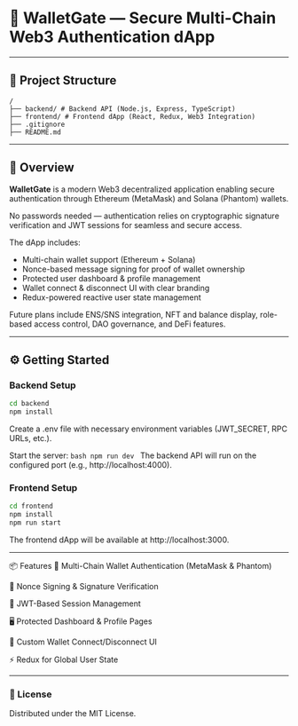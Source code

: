 # 🔗 WalletGate — Secure Multi-Chain Web3 Authentication dApp

---

## 📁 Project Structure

```
/
├── backend/ # Backend API (Node.js, Express, TypeScript)
├── frontend/ # Frontend dApp (React, Redux, Web3 Integration)
├── .gitignore
├── README.md
```

---

## 🚀 Overview

**WalletGate** is a modern Web3 decentralized application enabling secure authentication through Ethereum (MetaMask) and Solana (Phantom) wallets.

No passwords needed — authentication relies on cryptographic signature verification and JWT sessions for seamless and secure access.

The dApp includes:

- Multi-chain wallet support (Ethereum + Solana)
- Nonce-based message signing for proof of wallet ownership
- Protected user dashboard & profile management
- Wallet connect & disconnect UI with clear branding
- Redux-powered reactive user state management

Future plans include ENS/SNS integration, NFT and balance display, role-based access control, DAO governance, and DeFi features.

---

## ⚙️ Getting Started

### Backend Setup

```bash
cd backend
npm install
```

Create a .env file with necessary environment variables (JWT_SECRET, RPC URLs, etc.).

Start the server: `bash npm run dev `
The backend API will run on the configured port (e.g., http://localhost:4000).

### Frontend Setup

```bash
cd frontend
npm install
npm run start
```

The frontend dApp will be available at http://localhost:3000.

---

📦 Features
🔐 Multi-Chain Wallet Authentication (MetaMask & Phantom)

📝 Nonce Signing & Signature Verification

🔑 JWT-Based Session Management

🖥️ Protected Dashboard & Profile Pages

🎨 Custom Wallet Connect/Disconnect UI

⚡ Redux for Global User State

---
### 📜 License
Distributed under the MIT License.